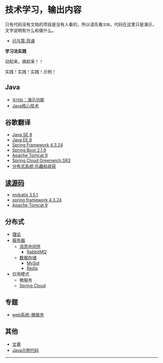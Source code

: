 # 技术学习，输出内容

只有代码没有文档的项目是没有人看的，所以请先看`文档`，代码在这里只是演示，文字说明有什么和做什么。


- [问与答:背诵](recite/README.md)

**学习法实践**

动起来，搞起来！！

实践！实践！实践！示例！


##  Java
- [`写代码`：演示功能](JavaLearingCode/README.md)
- [Java核心技术](JavaCore/README.md)


##  谷歌翻译
- [Java SE 8](doc_zh/java_se_doc_zh_8/README.md)
- [Java EE 8](doc_zh/java_ee_doc_zh_8/README.md)
- [Spring Framework 4.3.24](doc_zh/spring_framework_doc_zh_4.3.24/README.md)
- [Spring Boot 2.1.9](doc_zh/spring_boot_doc_zh_2.1.9/README.md)
- [Apache Tomcat 9](doc_zh/apache_tomcat_doc_zh_9/README.md)
- [Spring Cloud Greenwich.SR3](doc_zh/spring_cloud_doc_zh_Greenwich_SR3/README.md)
- [分布式系统:乐趣和收获](doc_zh/distributedTheory/funAndprofit/README.md)


##  [读源码](source/README.md)
- [mybatis 3.5.1](source/mybatis_source_3.5.1/README.md)
- [spring framework 4.3.24](source/spring_framework_source_4.3.24/README.md)
- [Apache Tomcat 9](source/apache_tomcat_source_9/README.md)


##  分布式
- [理论](distributedTheory/README.md) 
- [服务器](server/README.md)
  - [消息中间件](server/mq/README.md)
    - [RabbitMQ](server/mq/rabbitmq/README.md)
  - [数据存储](server/database/README.md)
    - [MySql](server/database/mysql/README.md)
    - [Redis](server/database/redis/README.md)
- 应用模式
  - 微服务
  - [Spring Cloud](spring-cloud/README.md)


##  专题
- [web系统-微服务](app/bigweb.md)


##  其他
- [文章](bbb/README.md)
- [Java示例代码](JavaLearingCode/README.md)

----
